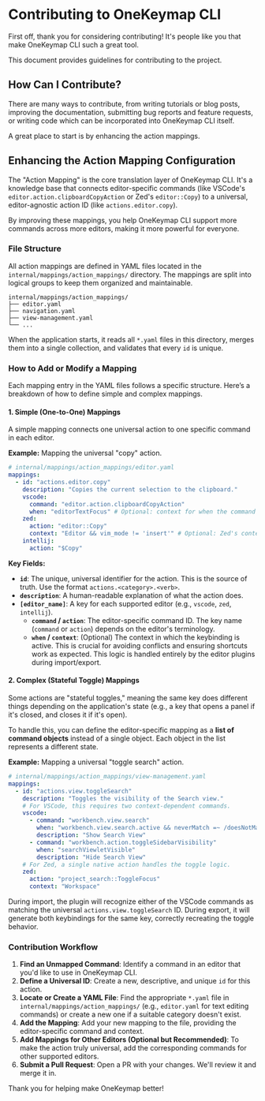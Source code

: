 # Contributing to OneKeymap CLI

First off, thank you for considering contributing! It's people like you that make OneKeymap CLI such a great tool.

This document provides guidelines for contributing to the project.

## How Can I Contribute?

There are many ways to contribute, from writing tutorials or blog posts, improving the documentation, submitting bug reports and feature requests, or writing code which can be incorporated into OneKeymap CLI itself.

A great place to start is by enhancing the action mappings.

## Enhancing the Action Mapping Configuration

The "Action Mapping" is the core translation layer of OneKeymap CLI. It's a knowledge base that connects editor-specific commands (like VSCode's `editor.action.clipboardCopyAction` or Zed's `editor::Copy`) to a universal, editor-agnostic action ID (like `actions.editor.copy`).

By improving these mappings, you help OneKeymap CLI support more commands across more editors, making it more powerful for everyone.

### File Structure

All action mappings are defined in YAML files located in the `internal/mappings/action_mappings/` directory. The mappings are split into logical groups to keep them organized and maintainable.

```
internal/mappings/action_mappings/
├── editor.yaml
├── navigation.yaml
├── view-management.yaml
└── ...
```

When the application starts, it reads all `*.yaml` files in this directory, merges them into a single collection, and validates that every `id` is unique.

### How to Add or Modify a Mapping

Each mapping entry in the YAML files follows a specific structure. Here’s a breakdown of how to define simple and complex mappings.

#### 1. Simple (One-to-One) Mappings

A simple mapping connects one universal action to one specific command in each editor.

**Example:** Mapping the universal "copy" action.

```yaml
# internal/mappings/action_mappings/editor.yaml
mappings:
  - id: "actions.editor.copy"
    description: "Copies the current selection to the clipboard."
    vscode:
      command: "editor.action.clipboardCopyAction"
      when: "editorTextFocus" # Optional: context for when the command is active
    zed:
      action: "editor::Copy"
      context: "Editor && vim_mode != 'insert'" # Optional: Zed's context
    intellij:
      action: "$Copy"
```

**Key Fields:**
-   **`id`**: The unique, universal identifier for the action. This is the source of truth. Use the format `actions.<category>.<verb>`.
-   **`description`**: A human-readable explanation of what the action does.
-   **`[editor_name]`**: A key for each supported editor (e.g., `vscode`, `zed`, `intellij`).
    -   **`command` / `action`**: The editor-specific command ID. The key name (`command` or `action`) depends on the editor's terminology.
    -   **`when` / `context`**: (Optional) The context in which the keybinding is active. This is crucial for avoiding conflicts and ensuring shortcuts work as expected. This logic is handled entirely by the editor plugins during import/export.

#### 2. Complex (Stateful Toggle) Mappings

Some actions are "stateful toggles," meaning the same key does different things depending on the application's state (e.g., a key that opens a panel if it's closed, and closes it if it's open).

To handle this, you can define the editor-specific mapping as a **list of command objects** instead of a single object. Each object in the list represents a different state.

**Example:** Mapping a universal "toggle search" action.

```yaml
# internal/mappings/action_mappings/view-management.yaml
mappings:
  - id: "actions.view.toggleSearch"
    description: "Toggles the visibility of the Search view."
    # For VSCode, this requires two context-dependent commands.
    vscode:
      - command: "workbench.view.search"
        when: "workbench.view.search.active && neverMatch =~ /doesNotMatch/"
        description: "Show Search View"
      - command: "workbench.action.toggleSidebarVisibility"
        when: "searchViewletVisible"
        description: "Hide Search View"
    # For Zed, a single native action handles the toggle logic.
    zed:
      action: "project_search::ToggleFocus"
      context: "Workspace"
```

During import, the plugin will recognize either of the VSCode commands as matching the universal `actions.view.toggleSearch` ID. During export, it will generate both keybindings for the same key, correctly recreating the toggle behavior.

### Contribution Workflow

1.  **Find an Unmapped Command**: Identify a command in an editor that you'd like to use in OneKeymap CLI.
2.  **Define a Universal ID**: Create a new, descriptive, and unique `id` for this action.
3.  **Locate or Create a YAML File**: Find the appropriate `*.yaml` file in `internal/mappings/action_mappings/` (e.g., `editor.yaml` for text editing commands) or create a new one if a suitable category doesn't exist.
4.  **Add the Mapping**: Add your new mapping to the file, providing the editor-specific command and context.
5.  **Add Mappings for Other Editors (Optional but Recommended)**: To make the action truly universal, add the corresponding commands for other supported editors.
6.  **Submit a Pull Request**: Open a PR with your changes. We'll review it and merge it in.

Thank you for helping make OneKeymap better!
